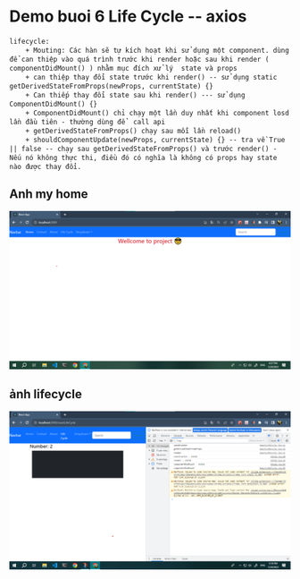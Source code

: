 # Demo buoi 6 Life Cycle -- axios
    lifecycle: 
        + Mouting: Các hàn sẽ tự kích hoạt khi sử dụng một component. dùng để can thiệp vào quá trình trước khi render hoặc sau khi render ( componentDidMount() ) nhằm mục đích xử lý  state và props
        + can thiệp thay đổi state trước khi render() -- sử dụng static getDerivedStateFromProps(newProps, currentState) {}
        + Can thiếp thay đổi state sau khi render() --- sử dụng ComponentDidMount() {}
        + ComponentDidMount() chỉ chạy một lần duy nhất khi component losd lần đầu tiên - thường dùng để  call api
        + getDerivedStateFromProps() chạy sau mỗi lần reload()
        + shouldComponentUpdate(newProps, currentState) {} -- tra về True || false -- chạy sau getDerivedStateFromProps() và trước render() - Nếu nó không thực thi, điều đó có nghĩa là không có props hay state nào được thay đổi.

## Anh my home
![...](./images/img_home.png)

## ảnh lifecycle
![...](./images/img_lifecycle.png)